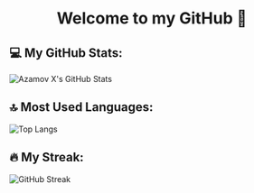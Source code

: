 <h1 align="center">Welcome to my GitHub 👋</h1>

## 💻 My GitHub Stats:
![Azamov X's GitHub Stats](https://github-readme-stats.vercel.app/api?username=ayubxon0805&show_icons=true&theme=radical)

## 🔝 Most Used Languages:
![Top Langs](https://github-readme-stats.vercel.app/api/top-langs/?username=ayubxon0805&layout=compact&theme=radical)

## 🔥 My Streak:
![GitHub Streak](https://github-readme-streak-stats.herokuapp.com/?user=ayubxon0805&theme=radical)
